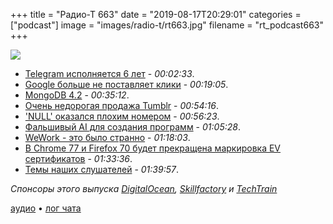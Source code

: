 +++
title = "Радио-Т 663"
date = "2019-08-17T20:29:01"
categories = ["podcast"]
image = "images/radio-t/rt663.jpg"
filename = "rt_podcast663"
+++

![](https://radio-t.com/images/radio-t/rt663.jpg)

- [Telegram исполняется 6 лет](https://lifehacker.ru/telegram-6-let/?utm_source=twitter) - *00:02:33*.
- [Google больше не поставляет клики](https://sparktoro.com/blog/less-than-half-of-google-searches-now-result-in-a-click/) - *00:19:05*.
- [MongoDB 4.2](https://www.mongodb.com/blog/post/mongodb-42-is-now-ga-ready-for-your-production-apps) - *00:35:12*.
- [Очень недорогая продажа Tumblr](https://www.theverge.com/2019/8/12/20802639/tumblr-verizon-sold-wordpress-blogging-yahoo-adult-content?utm_campaign=theverge) - *00:54:16*.
- ['NULL' оказался плохим номером](https://www.wired.com/story/null-license-plate-landed-one-hacker-ticket-hell/) - *00:56:23*.
- [Фальшивый AI для создания программ](https://www.theverge.com/2019/8/14/20805676/engineer-ai-artificial-intelligence-startup-app-development-outsourcing-humans) - *01:05:28*.
- [WeWork - это было странно](https://www.theverge.com/2019/8/15/20806366/we-company-wework-ipo-adam-neumann) - *01:18:03*.
- [В Chrome 77 и Firefox 70 будет прекращена маркировка EV сертификатов](http://www.opennet.ru/opennews/art.shtml?num=51271) - *01:33:36*.
- [Темы наших слушателей](https://radio-t.com/p/2019/08/13/prep-663/) - *01:39:57*.

*Спонсоры этого выпуска [DigitalOcean](https://do.co/radiot), [Skillfactory](https://clc.to/QCZe6A) и [TechTrain](https://techtrain.ru)*


[аудио](https://cdn.radio-t.com/rt_podcast663.mp3) • [лог чата](https://chat.radio-t.com/logs/radio-t-663.html)
<audio src="https://cdn.radio-t.com/rt_podcast663.mp3" preload="none"></audio>
